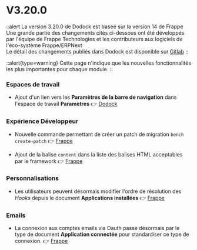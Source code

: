 # V3.20.0

::alert
La version 3.20.0 de Dodock est basée sur la version 14 de Frappe  
Une grande partie des changements cités ci-dessous ont été développés par l'équipe de Frappe Technologies et les contributeurs aux logiciels de l'éco-système Frappe/ERPNext  
Le détail des changements publiés dans Dodock est disponible sur [Gitlab](https://gitlab.com/dokos/dodock/-/releases/v3.20.0)
::

::alert{type=warning}
Cette page n'indique que les nouvelles fonctionnalités les plus importantes pour chaque module.
::


### Espaces de travail

- Ajout d'un lien vers les **Paramètres de la barre de navigation** dans l'espace de travail **Paramètres**
:point_right: [Dodock](https://gitlab.com/dokos/dodock/-/merge_requests/5)


### Expérience Développeur

- Nouvelle commande permettant de créer un patch de migration `bench create-patch`
:point_right: [Frappe](https://github.com/frappe/frappe/pull/19722)

- Ajout de la balise `content` dans la liste des balises HTML acceptables par le framework
:point_right: [Frappe](https://github.com/frappe/frappe/pull/19667)


### Personnalisations

- Les utilisateurs peuvent désormais modifier l'ordre de résolution des *Hooks* depuis le document **Applications installées**
:point_right: [Frappe](https://github.com/frappe/frappe/pull/19653)


### Emails

- La connexion aux comptes emails via Oauth passe désormais par le type de document **Application connectée** pour standardiser ce type de connexion.
:point_right: [Frappe](https://github.com/frappe/frappe/pull/18750)